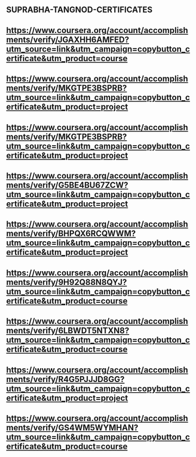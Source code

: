 ## SUPRABHA-TANGNOD-CERTIFICATES
## https://www.coursera.org/account/accomplishments/verify/JGAXHH6AMFED?utm_source=link&utm_campaign=copybutton_certificate&utm_product=course
## https://www.coursera.org/account/accomplishments/verify/MKGTPE3BSPRB?utm_source=link&utm_campaign=copybutton_certificate&utm_product=project
## https://www.coursera.org/account/accomplishments/verify/MKGTPE3BSPRB?utm_source=link&utm_campaign=copybutton_certificate&utm_product=project
## https://www.coursera.org/account/accomplishments/verify/G5BE4BU67ZCW?utm_source=link&utm_campaign=copybutton_certificate&utm_product=project
## https://www.coursera.org/account/accomplishments/verify/BHPQX6RCQWWM?utm_source=link&utm_campaign=copybutton_certificate&utm_product=project
## https://www.coursera.org/account/accomplishments/verify/9H92Q88N8QYJ?utm_source=link&utm_campaign=copybutton_certificate&utm_product=course
## https://www.coursera.org/account/accomplishments/verify/6LBWDT5NTXN8?utm_source=link&utm_campaign=copybutton_certificate&utm_product=course
## https://www.coursera.org/account/accomplishments/verify/R4G5PJJJD8GG?utm_source=link&utm_campaign=copybutton_certificate&utm_product=project
## https://www.coursera.org/account/accomplishments/verify/GS4WM5WYMHAN?utm_source=link&utm_campaign=copybutton_certificate&utm_product=course

